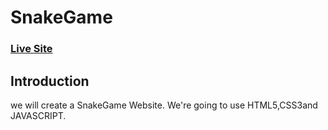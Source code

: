 # SnakeGame

### [Live Site](https://mahamudm90.github.io/SNAKE-GAME/)

## Introduction
 we will create a SnakeGame Website. We're going to use HTML5,CSS3and JAVASCRIPT.


